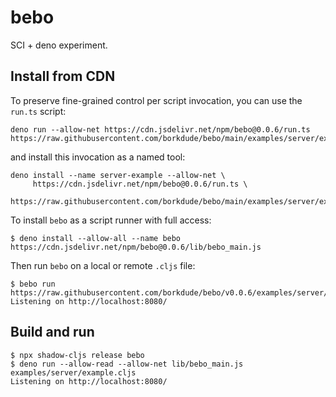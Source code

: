 # bebo

SCI + deno experiment.

## Install from CDN

To preserve fine-grained control per script invocation, you can use the `run.ts` script:

```
deno run --allow-net https://cdn.jsdelivr.net/npm/bebo@0.0.6/run.ts https://raw.githubusercontent.com/borkdude/bebo/main/examples/server/example.cljs
```

and install this invocation as a named tool:

```
deno install --name server-example --allow-net \
     https://cdn.jsdelivr.net/npm/bebo@0.0.6/run.ts \
     https://raw.githubusercontent.com/borkdude/bebo/main/examples/server/example.cljs
```

To install `bebo` as a script runner with full access:

```
$ deno install --allow-all --name bebo https://cdn.jsdelivr.net/npm/bebo@0.0.6/lib/bebo_main.js
```

Then run `bebo` on a local or remote `.cljs` file:

```
$ bebo run https://raw.githubusercontent.com/borkdude/bebo/v0.0.6/examples/server/example.cljs
Listening on http://localhost:8080/
```


## Build and run

```
$ npx shadow-cljs release bebo
$ deno run --allow-read --allow-net lib/bebo_main.js examples/server/example.cljs
Listening on http://localhost:8080/
```
